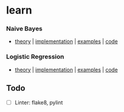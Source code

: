 # learn

### Naive Bayes

- [theory](https://nickyfoto.github.io/blog/entries/naive-bayes) | [implementation](https://github.com/nickyfoto/learn/blob/master/naive_bayes.ipynb) | [examples](https://github.com/nickyfoto/learn/blob/master/naive_bayes_examples.ipynb) | [code](naive_bayes.py)

### Logistic Regression

- [theory](https://nickyfoto.github.io/blog/entries/logistic-regression) | [implementation](https://github.com/nickyfoto/learn/blob/master/logistic_regression.ipynb) | [examples](https://github.com/nickyfoto/learn/blob/master/logistic_regression_example.ipynb) | [code](https://github.com/nickyfoto/learn/blob/master/lr.py)

## Todo

- [ ] Linter: flake8, pylint